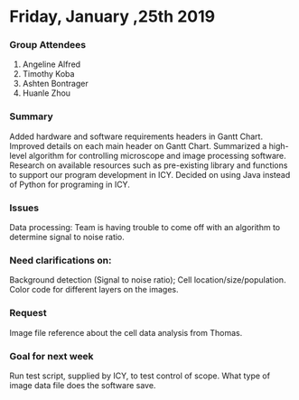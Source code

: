 # Friday, January ,25th 2019


### Group Attendees
1. Angeline Alfred
2. Timothy Koba
3. Ashten Bontrager
4. Huanle Zhou

### Summary
Added hardware and software requirements headers in Gantt Chart.
Improved details on each main header on Gantt Chart.
Summarized a high-level algorithm for controlling microscope and image processing software.
Research on available resources such as pre-existing library and functions to support our program development in ICY.
Decided on using Java instead of Python for programing in ICY.


### Issues
Data processing:
Team is having trouble to come off with an algorithm to determine signal to noise ratio. 


### Need clarifications on:
Background detection (Signal to noise ratio);
Cell location/size/population. 
Color code for different layers on the images.


### Request 
Image file reference about the cell data analysis from Thomas. 


### Goal for next week
Run test script, supplied by ICY, to test control of scope. 
What type of image data file does the software save.
